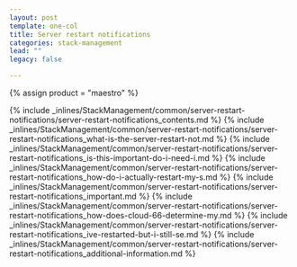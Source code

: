 ```yaml
---
layout: post
template: one-col
title: Server restart notifications
categories: stack-management
lead: ""
legacy: false

---
```

{% assign product = "maestro" %}

{% include _inlines/StackManagement/common/server-restart-notifications/server-restart-notifications_contents.md %}
{% include _inlines/StackManagement/common/server-restart-notifications/server-restart-notifications_what-is-the-server-restart-not.md %}
{% include _inlines/StackManagement/common/server-restart-notifications/server-restart-notifications_is-this-important-do-i-need-i.md %}
{% include _inlines/StackManagement/common/server-restart-notifications/server-restart-notifications_how-do-i-actually-restart-my-s.md %}
{% include _inlines/StackManagement/common/server-restart-notifications/server-restart-notifications_important.md %}
{% include _inlines/StackManagement/common/server-restart-notifications/server-restart-notifications_how-does-cloud-66-determine-my.md %}
{% include _inlines/StackManagement/common/server-restart-notifications/server-restart-notifications_ive-restarted-but-i-still-se.md %}
{% include _inlines/StackManagement/common/server-restart-notifications/server-restart-notifications_additional-information.md %}
